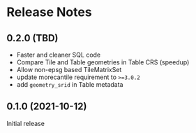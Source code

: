 # Release Notes

## 0.2.0 (TBD)

* Faster and cleaner SQL code
* Compare Tile and Table geometries in Table CRS (speedup)
* Allow non-epsg based TileMatrixSet
* update morecantile requirement to `>=3.0.2`
* add `geometry_srid` in Table metadata

## 0.1.0 (2021-10-12)

Initial release
